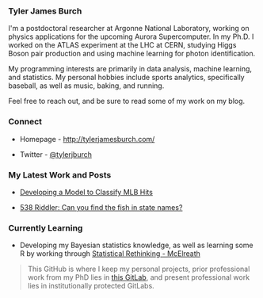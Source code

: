 ### Tyler James Burch

I'm a postdoctoral researcher at Argonne National Laboratory, working on physics applications for the upcoming Aurora Supercomputer. In my Ph.D. I worked on the ATLAS experiment at the LHC at CERN, studying Higgs Boson pair production and using machine learning for photon identification.

My programming interests are primarily in data analysis, machine learning, and statistics. My personal hobbies include sports analytics, specifically baseball, as well as music, baking, and running.

Feel free to reach out, and be sure to read some of my work on my blog. 

### Connect 

- Homepage - http://tylerjamesburch.com/

- Twitter - [@tylerjburch](https://twitter.com/TylerJBurch)


### My Latest Work and Posts

- [Developing a Model to Classify MLB Hits](http://tylerjamesburch.com/blog/baseball/hit-classifier-1)

- [538 Riddler: Can you find the fish in state names?](http://tylerjamesburch.com/blog/misc/fivethirtyeight_mackerel)

### Currently Learning

- Developing my Bayesian statistics knowledge, as well as learning some R by working through [Statistical Rethinking -  McElreath](https://github.com/tjburch/statistical-rethinking-notes)

> This GitHub is where I keep my personal projects, prior professional work from my PhD lies in [this GitLab](https://gitlab.com/tjburch), and present professional work lies in institutionally protected GitLabs.

<!--
**tjburch/tjburch** is a ✨ _special_ ✨ repository because its `README.md` (this file) appears on your GitHub profile.

Here are some ideas to get you started:

- 🔭 I’m currently working on ...
- 🌱 I’m currently learning ...
- 👯 I’m looking to collaborate on ...
- 🤔 I’m looking for help with ...
- 💬 Ask me about ...
- 📫 How to reach me: ...
- 😄 Pronouns: ...
- ⚡ Fun fact: ...
-->
